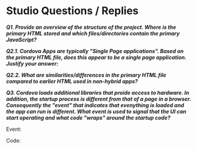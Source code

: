 # Studio Questions / Replies

***Q1. Provide an overview of the structure of the project.  Where is the primary HTML stored and which files/directories contain the primary JavaScript?***

***Q2.1. Cordova Apps are typically "Single Page applications".  Based on the primary HTML file, does this appear to be a single page application.  Justify your answer:***

***Q2.2. What are similarities/differences in the primary HTML file compared to earlier HTML used in non-hybrid apps?***

***Q3. Cordova loads additional libraries that proide access to hardware.  In addition, the startup process is different from that of a page in a browser.  Consequently the "event" that indicates that evenything is loaded and the app can run is different.  What event is used to signal that the UI can start operating and what code "wraps" around the startup code?***

Event:

Code:
```
```
